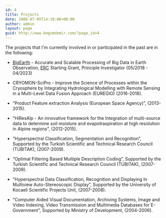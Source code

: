 ```yaml
---
id: 4
title: Projects
date: 2008-07-05T14:10:00+00:00
author: admin
layout: page
guid: http://www.begumdemir.com/?page_id=4
---
```

The projects that I'm currently involved in or participated in the past are in the following:

* <a href="https://www.bigearth.eu" target="_blank">BigEarth</a> - Accurate and Scalable Processing of Big Data in Earth Observation, <a href="https://erc.europa.eu" target="_blank">ERC</a> Starting Grant, Principle Investigator (05/2018 - 04/2023)

* CRYOMON-SciPro - Improve the Science of Processes within the Cryosphere by Integrating Hydrological Modelling with Remote Sensing in a Multi-Level Data Fusion Approach (EUREGIO) (2016-2018).

* “Product Feature extraction Analysis (European Space Agency)”, (2013-2015).

* “HiResAlp - An innovative framework for the Integration of multi-source data to determine soil moisture and evapotraspiration at high resolution in Alpine regions”, (2012-2015).

* “Hyperspectral Classification, Segmentation and Recognition”, Supported by the Turkish Scientific and Technical Research Council (TUBITAK), (2007-2009).

* “Optimal Filtering Based Multiple Description Coding”, Supported by the Turkish Scientific and Technical Research Council (TUBITAK), (2007-2009).

* “Hyperspectral Data Classification, Recognition and Displaying In Multiview Auto-Stereoscopic Display”, Supported by the University of Kocaeli Scientific Projects Unit, (2007-2008).

* “Computer Aided Visual Documentation, Archiving Systems, Image and Video Indexing, Video Transmission and Multimedia Databases for E-Government”, Supported by Ministry of Development, (2004-2006).
